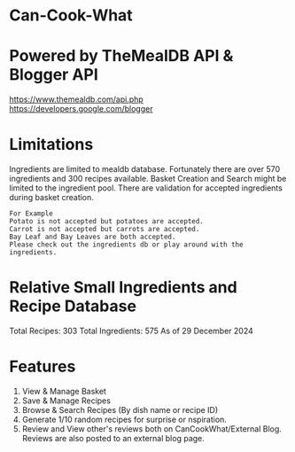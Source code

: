 # Can-Cook-What

# Powered by TheMealDB API & Blogger API
https://www.themealdb.com/api.php
https://developers.google.com/blogger

# Limitations
Ingredients are limited to mealdb database. Fortunately there are over 570 ingredients and 300 recipes available.
Basket Creation and Search might be limited to the ingredient pool. 
There are validation for accepted ingredients during basket creation.

    For Example
    Potato is not accepted but potatoes are accepted. 
    Carrot is not accepted but carrots are accepted.
    Bay Leaf and Bay Leaves are both accepted.
    Please check out the ingredients db or play around with the ingredients.

# Relative Small Ingredients and Recipe Database
Total Recipes: 303 
Total Ingredients: 575
As of 29 December 2024

# Features
1. View & Manage Basket
2. Save & Manage Recipes
3. Browse & Search Recipes (By dish name or recipe ID)
4. Generate 1/10 random recipes for surprise or nspiration.
5. Review and View other's reviews both on CanCookWhat/External Blog.
     Reviews are also posted to an external blog page. 
